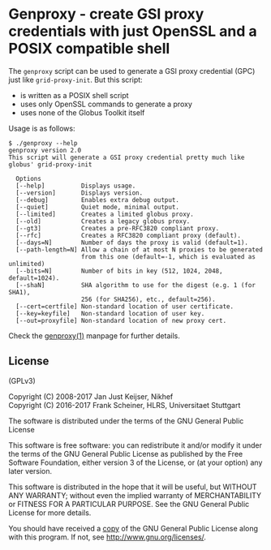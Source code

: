 # Genproxy - create GSI proxy credentials with just OpenSSL and a POSIX compatible shell #

The `genproxy` script can be used to generate a GSI proxy credential (GPC) just like `grid-proxy-init`. But this script:

* is written as a POSIX shell script
* uses only OpenSSL commands to generate a proxy
* uses none of the Globus Toolkit itself

Usage is as follows:

```
$ ./genproxy --help
genproxy version 2.0
This script will generate a GSI proxy credential pretty much like globus' grid-proxy-init

  Options
  [--help]          Displays usage.
  [--version]       Displays version.
  [--debug]         Enables extra debug output.
  [--quiet]         Quiet mode, minimal output.
  [--limited]       Creates a limited globus proxy.
  [--old]           Creates a legacy globus proxy.
  [--gt3]           Creates a pre-RFC3820 compliant proxy.
  [--rfc]           Creates a RFC3820 compliant proxy (default).
  [--days=N]        Number of days the proxy is valid (default=1).
  [--path-length=N] Allow a chain of at most N proxies to be generated
                    from this one (default=-1, which is evaluated as unlimited)
  [--bits=N]        Number of bits in key (512, 1024, 2048, default=1024).
  [--shaN]          SHA algorithm to use for the digest (e.g. 1 (for SHA1),
                    256 (for SHA256), etc., default=256).
  [--cert=certfile] Non-standard location of user certificate.
  [--key=keyfile]   Non-standard location of user key.
  [--out=proxyfile] Non-standard location of new proxy cert.
```

Check the [genproxy(1)] manpage for further details.

[genproxy(1)]: /share/doc/genproxy.1.md

## License ##

(GPLv3)

Copyright (C) 2008-2017 Jan Just Keijser, Nikhef  
Copyright (C) 2016-2017 Frank Scheiner, HLRS, Universitaet Stuttgart

The software is distributed under the terms of the GNU General Public License

This software is free software: you can redistribute it and/or modify
it under the terms of the GNU General Public License as published by
the Free Software Foundation, either version 3 of the License, or
(at your option) any later version.

This software is distributed in the hope that it will be useful,
but WITHOUT ANY WARRANTY; without even the implied warranty of
MERCHANTABILITY or FITNESS FOR A PARTICULAR PURPOSE.  See the
GNU General Public License for more details.

You should have received a [copy] of the GNU General Public License
along with this program.  If not, see <http://www.gnu.org/licenses/>.

[copy]: /COPYING
